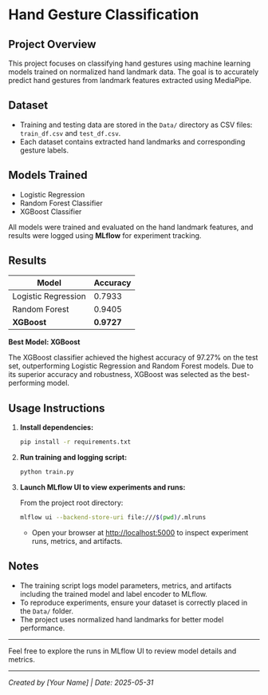 
# Hand Gesture Classification

## Project Overview

This project focuses on classifying hand gestures using machine learning models trained on normalized hand landmark data. The goal is to accurately predict hand gestures from landmark features extracted using MediaPipe.

## Dataset

- Training and testing data are stored in the `Data/` directory as CSV files: `train_df.csv` and `test_df.csv`.
- Each dataset contains extracted hand landmarks and corresponding gesture labels.

## Models Trained

- Logistic Regression
- Random Forest Classifier
- XGBoost Classifier

All models were trained and evaluated on the hand landmark features, and results were logged using **MLflow** for experiment tracking.

## Results

| Model               | Accuracy  |
|---------------------|-----------|
| Logistic Regression  | 0.7933    |
| Random Forest       | 0.9405    |
| **XGBoost**         | **0.9727**|

**Best Model: XGBoost**

The XGBoost classifier achieved the highest accuracy of 97.27% on the test set, outperforming Logistic Regression and Random Forest models. Due to its superior accuracy and robustness, XGBoost was selected as the best-performing model.

## Usage Instructions

1. **Install dependencies:**

   ```bash
   pip install -r requirements.txt
   ```

2. **Run training and logging script:**

   ```bash
   python train.py
   ```

3. **Launch MLflow UI to view experiments and runs:**

   From the project root directory:

   ```bash
   mlflow ui --backend-store-uri file:///$(pwd)/.mlruns
   ```

   - Open your browser at [http://localhost:5000](http://localhost:5000) to inspect experiment runs, metrics, and artifacts.

## Notes

- The training script logs model parameters, metrics, and artifacts including the trained model and label encoder to MLflow.
- To reproduce experiments, ensure your dataset is correctly placed in the `Data/` folder.
- The project uses normalized hand landmarks for better model performance.

---

Feel free to explore the runs in MLflow UI to review model details and metrics.

---

*Created by [Your Name] | Date: 2025-05-31*
